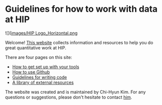# Guidelines for how to work with data at HIP

![]([images/HIP Logo_Horizontal.png](https://github.com/housinginitiative/working-with-data/blob/9fcc25335c5b535301952083745ae2c1c5505c70/images/HIP%20Logo_Horizontal.png)

Welcome! [This website](https://housinginitiative.github.io/working-with-data/) collects information and resources to help you do great quantitative work at HIP.

There are four pages on this site:

- [How to get set up with your tools](getting-set-up.qmd)
- [How to use Github](using-github.qmd)
- [Guidelines for writing code](code-guidelines.qmd)
- [A library of external resources](resources.qmd)

The website was created and is maintained by Chi-Hyun Kim. For any questions or suggestions, please don't hesitate to contact [him](mailto:chhykim@design.upenn.edu).
